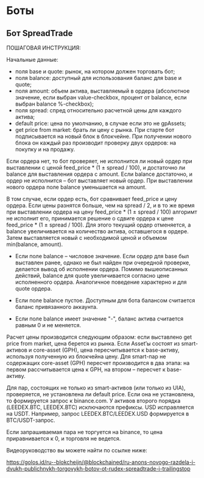# Боты

## Бот SpreadTrade

ПОШАГОВАЯ ИНСТРУКЦИЯ:

Начальные данные:

* поля base и quote: рынок, на котором должен торговать бот;
* поля balance: доступный для использования баланс для base и quote;
* поля amount: объем актива, выставляемый в ордера (абсолютное значение, если выбран value-checkbox, процент от balance, если выбран balance %-checkbox);
* поля spread: спред относительно расчетной цены для каждого актива;
* default price: цена по умолчанию, в случае если это не gpAssets;
* get price from market: брать ли цену с рынка.
При старте бот подписывается на новый блок в блокчейне. При получении нового блока он каждый раз производит проверку двух ордеров: на покупку и на продажу.

Если ордера нет, то бот проверяет, не исполнится ли новый ордер при выставлении с ценой feed_price * (1 ± spread / 100), и достаточно ли balance для выставления ордера с amount.
Если balance достаточно, и ордер не исполнится – бот выставляет новый ордер. При выставлении нового ордера поле balance уменьшается на amount.

В том случае, если ордер есть, бот сравнивает feed_price и цену ордера. Если цены разнятся больше, чем на spread / 2, и в то же время при выставлении ордера на цену feed_price * (1 ± spread / 100) алгоримт не исполнит его, принимается решение о сдвиге ордера к цене feed_price * (1 ± spread / 100).
Для этого текущий ордер отменяется, а balance увеличивается на количество актива, оставшегося в ордере. Затем выставляется новый с необходимой ценой и объемом min(balance, amount).

* Если поле balance – числовое значение. Если ордер для base был выставлен ранее, однако не был найден при очередной проверке, делается вывод об исполнении ордера. Помимо вышеописанных действий, balance для quote увеличивается согласно цене исполненного ордера. Аналогичное поведение характерно и для quote ордера.

* Если поле balance пустое. Доступным для бота балансом считается баланс привязанного аккаунта.
* Если поле balance имеет значение "-", баланс актива считается равным 0 и не меняется.

Расчет цены производится следующим образом: если выставлено get price from market, цена берется из рынка. Если Asset’ы состоят из smart-активов и core-asset (GPH), цена пересчитывается к base-активу, используя полученную из блокчейна цену. Для smart-пар не содержащих core-asset (GPH) пересчет производится в два этапа: на первом рассчитывается цена к GPH, на втором – пересчет к base-активу.

Для пар, состоящих не только из smart-активов (или только из UIA), проверяется, не установлена ли default price. Если она не установлена, то формируется запрос к binance.com. У активов второго порядка (LEEDEX.BTC, LEEDEX.BTC) исключаются префиксы. USD исправляется на USDT. Например, запрос LEEDEX.BTC/LEEDEX.USD формируется в BTC/USDT-запрос.

Если запрашиваемая пара не торгуется на binance, то цена приравнивается к 0, и торговля не ведется.

Видеоруководство вы можете найти по ссылке ниже:

https://golos.id/ru--blokcheijn/@blockchained/ru-anons-novogo-razdela-i-dvukh-publichnykh-torgovykh-botov-ot-rudex-spreadtrade-i-trailingstop